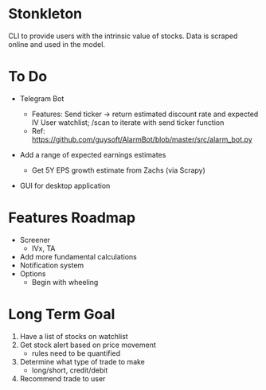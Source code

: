 # Stonkleton
CLI to provide users with the intrinsic value of stocks. Data is scraped online and used in the model.

# To Do
- Telegram Bot 
    - Features:
        Send ticker -> return estimated discount rate and expected IV
        User watchlist; /scan to iterate with send ticker function
    - Ref:
        https://github.com/guysoft/AlarmBot/blob/master/src/alarm_bot.py

- Add a range of expected earnings estimates
    - Get 5Y EPS growth estimate from Zachs (via Scrapy)

- GUI for desktop application

# Features Roadmap
- Screener
    - IVx, TA
- Add more fundamental calculations
- Notification system
- Options
    - Begin with wheeling

# Long Term Goal
1. Have a list of stocks on watchlist
2. Get stock alert based on price movement
    - rules need to be quantified
3. Determine what type of trade to make
    - long/short, credit/debit
4. Recommend trade to user

